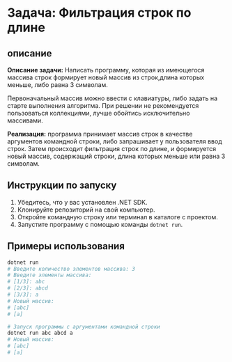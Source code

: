 # Задача: Фильтрация строк по длине

## описание

**Описание задачи:**
Написать программу, которая из имеющегося массива строк формирует новый массив из строк,длина которых меньше, либо равна 3 символам.

 Первоначальный массив можно ввести с клавиатуры, либо задать на старте выполнения алгоритма. При решении не рекомендуется пользоваться коллекциями, лучше обойтись исключительно массивами.


__Реализация:__ программа принимает массив строк в качестве аргументов командной строки, либо запрашивает у пользователя ввод строк. Затем происходит фильтрация строк по длине, и формируется новый массив, содержащий строки, длина которых меньше или равна 3 символам. 

## Инструкции по запуску
1. Убедитесь, что у вас установлен .NET SDK.
2. Клонируйте репозиторий на свой компьютер.
3. Откройте командную строку или терминал в каталоге с проектом.
4. Запустите программу с помощью команды `dotnet run`.

## Примеры использования
```bash
dotnet run
# Введите количество элементов массива: 3
# Введите элементы массива:
# [1/3]: abc
# [2/3]: abcd
# [3/3]: a
# Новый массив:
# [abc]
# [a]
```
```bash
# Запуск программы с аргументами командной строки
dotnet run abc abcd a
# Новый массив:
# [abc]
# [a]
```
